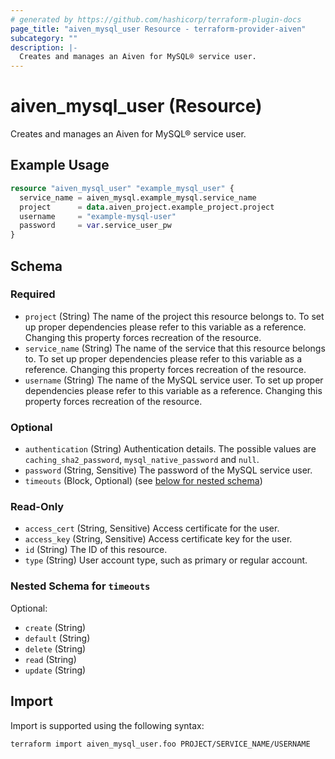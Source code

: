 ```yaml
---
# generated by https://github.com/hashicorp/terraform-plugin-docs
page_title: "aiven_mysql_user Resource - terraform-provider-aiven"
subcategory: ""
description: |-
  Creates and manages an Aiven for MySQL® service user.
---
```


# aiven_mysql_user (Resource)

Creates and manages an Aiven for MySQL® service user.

## Example Usage

```terraform
resource "aiven_mysql_user" "example_mysql_user" {
  service_name = aiven_mysql.example_mysql.service_name
  project      = data.aiven_project.example_project.project
  username     = "example-mysql-user"
  password     = var.service_user_pw
}
```

<!-- schema generated by tfplugindocs -->
## Schema

### Required

- `project` (String) The name of the project this resource belongs to. To set up proper dependencies please refer to this variable as a reference. Changing this property forces recreation of the resource.
- `service_name` (String) The name of the service that this resource belongs to. To set up proper dependencies please refer to this variable as a reference. Changing this property forces recreation of the resource.
- `username` (String) The name of the MySQL service user. To set up proper dependencies please refer to this variable as a reference. Changing this property forces recreation of the resource.

### Optional

- `authentication` (String) Authentication details. The possible values are `caching_sha2_password`, `mysql_native_password` and `null`.
- `password` (String, Sensitive) The password of the MySQL service user.
- `timeouts` (Block, Optional) (see [below for nested schema](#nestedblock--timeouts))

### Read-Only

- `access_cert` (String, Sensitive) Access certificate for the user.
- `access_key` (String, Sensitive) Access certificate key for the user.
- `id` (String) The ID of this resource.
- `type` (String) User account type, such as primary or regular account.

<a id="nestedblock--timeouts"></a>
### Nested Schema for `timeouts`

Optional:

- `create` (String)
- `default` (String)
- `delete` (String)
- `read` (String)
- `update` (String)

## Import

Import is supported using the following syntax:

```shell
terraform import aiven_mysql_user.foo PROJECT/SERVICE_NAME/USERNAME
```
